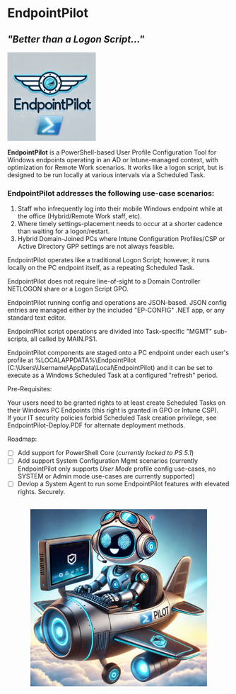 # EndpointPilot

## _"Better than a Logon Script..."_

<img src="https://github.com/J-DubApps/EndpointPilot/blob/main/endpointpilot-logo.jpg" width="200" height="200" />



**EndpointPilot** is a PowerShell-based User Profile Configuration Tool for Windows endpoints operating in an AD or Intune-managed context, with optimization for Remote Work scenarios. It works like a logon script, but is designed to be run locally at various intervals via a Scheduled Task.

### EndpointPilot addresses the following use-case scenarios:

1. Staff who infrequently log into their mobile Windows endpoint while at the office (Hybrid/Remote Work staff, etc).
2. Where timely settings-placement needs to occur at a shorter cadence than waiting for a logon/restart.
3. Hybrid Domain-Joined PCs where Intune Configuration Profiles/CSP or Active Directory GPP settings are not always feasible.

EndpointPilot operates like a traditional Logon Script; however, it runs locally on the PC endpoint itself, as a repeating Scheduled Task.

EndpointPilot does not require line-of-sight to a Domain Controller NETLOGON share or a Logon Script GPO.

EndpointPilot running config and operations are JSON-based.  JSON config entries are managed either by the included "EP-CONFIG" .NET app, or any standard text editor.

EndpointPilot script operations are divided into Task-specific "MGMT" sub-scripts, all called by MAIN.PS1.  

EndpointPilot components are staged onto a PC endpoint under each user's profile at %LOCALAPPDATA%\EndpointPilot (C:\Users\Username\AppData\Local\EndpointPilot) and it can be set to execute as a Windows Scheduled Task at a configured "refresh" period.

Pre-Requisites:

Your users need to be granted rights to at least create Scheduled Tasks on their Windows PC Endpoints (this right is granted in GPO or Intune CSP).  
If your IT security policies forbid Scheduled Task creation privilege, see EndpointPilot-Deploy.PDF for alternate deployment methods.

Roadmap:

- [ ] Add support for PowerShell Core (*currently locked to PS 5.1*)
- [ ] Add support System Configuration Mgmt scenarios (currently EndpointPilot only supports *User Mode* profile config use-cases, no SYSTEM or Admin mode use-cases are currently supported)
- [ ] Devlop a System Agent to run some EndpointPilot features with elevated rights.  Securely.

<br />
 <div style="text-align: center;">
    <img src="https://github.com/J-DubApps/EndpointPilot/blob/main/EndpointPilot.jpg" width="400" height="400" />
</div>